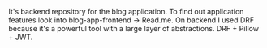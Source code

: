 It's backend repository for the blog application. To find out application features look into blog-app-frontend -> Read.me. 
On backend I used DRF because it's a powerful tool with a large layer of abstractions.
DRF + Pillow + JWT.
